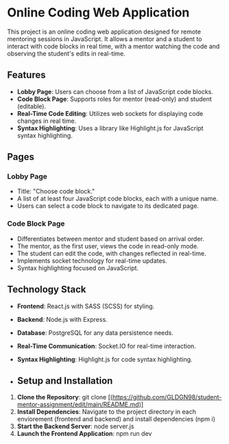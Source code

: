 # Online Coding Web Application

This project is an online coding web application designed for remote mentoring sessions in JavaScript. It allows a mentor and a student to interact with code blocks in real time, with a mentor watching the code and observing the student's edits in real-time.

## Features

- **Lobby Page**: Users can choose from a list of JavaScript code blocks.
- **Code Block Page**: Supports roles for mentor (read-only) and student (editable).
- **Real-Time Code Editing**: Utilizes web sockets for displaying code changes in real time.
- **Syntax Highlighting**: Uses a library like Highlight.js for JavaScript syntax highlighting.

## Pages

### Lobby Page

- Title: "Choose code block."
- A list of at least four JavaScript code blocks, each with a unique name.
- Users can select a code block to navigate to its dedicated page.

### Code Block Page

- Differentiates between mentor and student based on arrival order.
- The mentor, as the first user, views the code in read-only mode.
- The student can edit the code, with changes reflected in real-time.
- Implements socket technology for real-time updates.
- Syntax highlighting focused on JavaScript.

## Technology Stack

- **Frontend**: React.js with SASS (SCSS) for styling.
- **Backend**: Node.js with Express.
- **Database**: PostgreSQL for any data persistence needs.
- **Real-Time Communication**: Socket.IO for real-time interaction.
- **Syntax Highlighting**: Highlight.js for code syntax highlighting.

- ## Setup and Installation

1. **Clone the Repository**: git clone [[(https://github.com/GLDGN98/student-mentor-assignment/edit/main/README.md)]](https://github.com/GLDGN98/student-mentor-assignment/edit/main/README.md)
2. **Install Dependencies**: Navigate to the project directory in each enviorement (frontend and backend) and install dependencies (npm i)
3.  **Start the Backend Server**: node server.js
4.  **Launch the Frontend Application**: npm run dev
